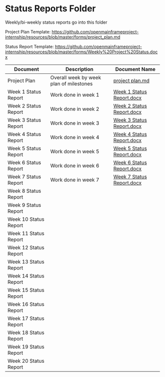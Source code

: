 # Status Reports Folder
Weekly/bi-weekly status reports go into this folder

Project Plan Template: https://github.com/openmainframeproject-internship/resources/blob/master/forms/project_plan.md

Status Report Template: https://github.com/openmainframeproject-internship/resources/blob/master/forms/Weekly%20Project%20Status.docx

| Document | Description | Document Name |
|---|---|---|
| Project Plan | Overall week by week plan of milestones | [project plan.md](https://github.com/muhammad-md/Zowe-explorer-extension-templates/blob/master/Status%20Reports/project%20plan.md) |
| Week 1 Status Report | Work done in week 1 | [Week 1 Status Report.docx](https://github.com/muhammad-md/Zowe-explorer-extension-templates/blob/master/Status%20Reports/Week%201%20Status%20Report.docx) | 
| Week 2 Status Report | Work done in week 2 |[Week 2 Status Report.docx](https://github.com/muhammad-md/Zowe-explorer-extension-templates/blob/master/Status%20Reports/Week%202%20Status%20Report.docx) |
| Week 3 Status Report | Work done in week 3 |[Week 3 Status Report.docx]() |
| Week 4 Status Report | Work done in week 4 |[Week 4 Status Report.docx]() |
| Week 5 Status Report | Work done in week 5 |[Week 5 Status Report.docx]() |
| Week 6 Status Report | Work done in week 6 |[Week 6 Status Report.docx]() |
| Week 7 Status Report | Work done in week 7 |[Week 7 Status Report.docx]() |
| Week 8 Status Report | | |
| Week 9 Status Report | | |
| Week 10 Status Report | | |
| Week 11 Status Report | | |
| Week 12 Status Report | | |
| Week 13 Status Report | | |
| Week 14 Status Report | | |
| Week 15 Status Report | | |
| Week 16 Status Report | | |
| Week 17 Status Report | | |
| Week 18 Status Report | | |
| Week 19 Status Report | | |
| Week 20 Status Report | | |
